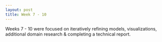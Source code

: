 ```yaml
---
layout: post
title: Week 7 - 10
---
```


Weeks 7 - 10 were focused on iteratively refining models, visualizations, additional domain research & completing a technical report. 



  
